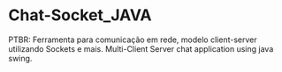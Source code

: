 # Chat-Socket_JAVA
PTBR: Ferramenta para comunicação em rede, modelo client-server utilizando Sockets e mais. 
Multi-Client Server chat application using java swing.
